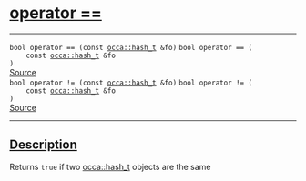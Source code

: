 
<h1 id="operator ==">
 <a href="#/api/hash_t/operator_equals" class="anchor">
   <span>operator ==</span>
  </a>
</h1>

<div class="signature">

<hr>

  <div class="definition-container">
    <div class="definition">
      <code class="desktop-only"><span class="token keyword">bool</span> operator == (<span class="token keyword">const</span> <a href="#/api/hash_t/">occa::hash&#95;t</a> &amp;fo)</code>
      <code class="mobile-only"><span class="token keyword">bool</span> operator == (
    <span class="token keyword">const</span> <a href="#/api/hash_t/">occa::hash&#95;t</a> &amp;fo
)</code>
      <div class="flex-spacing"></div>
      <a href="https://github.com/libocca/occa/blob/6d155d0c/include/occa/utils/hash.hpp#L68" target="_blank">Source</a>
    </div>
    
  </div>

  <div class="definition-container">
    <div class="definition">
      <code class="desktop-only"><span class="token keyword">bool</span> operator != (<span class="token keyword">const</span> <a href="#/api/hash_t/">occa::hash&#95;t</a> &amp;fo)</code>
      <code class="mobile-only"><span class="token keyword">bool</span> operator != (
    <span class="token keyword">const</span> <a href="#/api/hash_t/">occa::hash&#95;t</a> &amp;fo
)</code>
      <div class="flex-spacing"></div>
      <a href="https://github.com/libocca/occa/blob/6d155d0c/include/occa/utils/hash.hpp#L78" target="_blank">Source</a>
    </div>
    
  </div>

  <hr>
</div>


<h2 id="description">
 <a href="#/api/hash_t/operator_equals?id=description" class="anchor">
   <span>Description</span>
  </a>
</h2>

Returns `true` if two [occa::hash_t](/api/hash_t/) objects are the same
